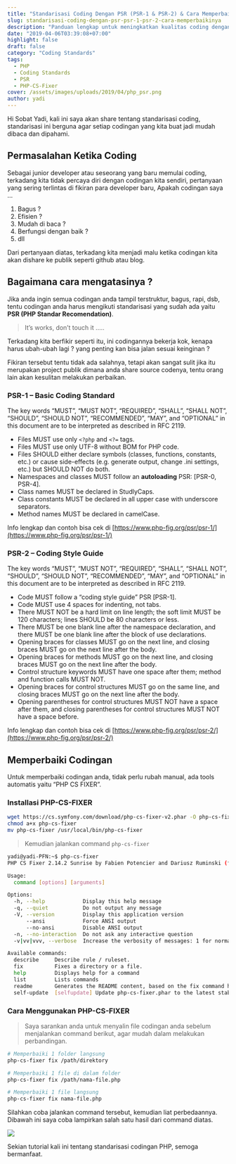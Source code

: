 ```yaml
---
title: "Standarisasi Coding Dengan PSR (PSR-1 & PSR-2) & Cara Memperbaikinya"
slug: standarisasi-coding-dengan-psr-psr-1-psr-2-cara-memperbaikinya
description: "Panduan lengkap untuk meningkatkan kualitas coding dengan menerapkan PSR-1 & PSR-2 serta menggunakan PHP-CS-Fixer untuk memperbaiki gaya penulisan kode PHP."
date: "2019-04-06T03:39:08+07:00"
highlight: false
draft: false
category: "Coding Standards"
tags:
  - PHP
  - Coding Standards
  - PSR
  - PHP-CS-Fixer
cover: /assets/images/uploads/2019/04/php_psr.png
author: yadi
---
```


Hi Sobat Yadi, kali ini saya akan share tentang standarisasi coding, standarisasi ini berguna agar setiap codingan yang kita buat jadi mudah dibaca dan dipahami.

## Permasalahan Ketika Coding

Sebagai junior developer atau seseorang yang baru memulai coding, terkadang kita tidak percaya diri dengan codingan kita sendiri, pertanyaan yang sering terlintas di fikiran para developer baru, Apakah codingan saya …

1. Bagus ?
2. Efisien ?
3. Mudah di baca ?
4. Berfungsi dengan baik ?
5. dll

Dari pertanyaan diatas, terkadang kita menjadi malu ketika codingan kita akan dishare ke publik seperti github atau blog.

## Bagaimana cara mengatasinya ?

Jika anda ingin semua codingan anda tampil terstruktur, bagus, rapi, dsb, tentu codingan anda harus mengikuti standarisasi yang sudah ada yaitu **PSR (PHP Standar Recomendation)**.

> It’s works, don’t touch it …..

Terkadang kita berfikir seperti itu, ini codingannya bekerja kok, kenapa harus ubah-ubah lagi ? yang penting kan bisa jalan sesuai keinginan ?

Fikiran tersebut tentu tidak ada salahnya, tetapi akan sangat sulit jika itu merupakan project publik dimana anda share source codenya, tentu orang lain akan kesulitan melakukan perbaikan.

### PSR-1 – Basic Coding Standard

The key words “MUST”, “MUST NOT”, “REQUIRED”, “SHALL”, “SHALL NOT”, “SHOULD”, “SHOULD NOT”, “RECOMMENDED”, “MAY”, and “OPTIONAL” in this document are to be interpreted as described in RFC 2119.

- Files MUST use only `<?php` and `<?=` tags.
- Files MUST use only UTF-8 without BOM for PHP code.
- Files SHOULD either declare symbols (classes, functions, constants, etc.) or cause side-effects (e.g. generate output, change .ini settings, etc.) but SHOULD NOT do both.
- Namespaces and classes MUST follow an **autoloading** PSR: [PSR-0, PSR-4].
- Class names MUST be declared in StudlyCaps.
- Class constants MUST be declared in all upper case with underscore separators.
- Method names MUST be declared in camelCase.

Info lengkap dan contoh bisa cek di [https://www.php-fig.org/psr/psr-1/](https://www.php-fig.org/psr/psr-1/)

### PSR-2 – Coding Style Guide

The key words “MUST”, “MUST NOT”, “REQUIRED”, “SHALL”, “SHALL NOT”, “SHOULD”, “SHOULD NOT”, “RECOMMENDED”, “MAY”, and “OPTIONAL” in this document are to be interpreted as described in RFC 2119.

- Code MUST follow a “coding style guide” PSR [PSR-1].
- Code MUST use 4 spaces for indenting, not tabs.
- There MUST NOT be a hard limit on line length; the soft limit MUST be 120 characters; lines SHOULD be 80 characters or less.
- There MUST be one blank line after the namespace declaration, and there MUST be one blank line after the block of use declarations.
- Opening braces for classes MUST go on the next line, and closing braces MUST go on the next line after the body.
- Opening braces for methods MUST go on the next line, and closing braces MUST go on the next line after the body.
- Control structure keywords MUST have one space after them; method and function calls MUST NOT.
- Opening braces for control structures MUST go on the same line, and closing braces MUST go on the next line after the body.
- Opening parentheses for control structures MUST NOT have a space after them, and closing parentheses for control structures MUST NOT have a space before.

Info lengkap dan contoh bisa cek di [https://www.php-fig.org/psr/psr-2/](https://www.php-fig.org/psr/psr-2/)

## Memperbaiki Codingan

Untuk memperbaiki codingan anda, tidak perlu rubah manual, ada tools automatis yaitu “PHP CS FIXER”.

### Installasi PHP-CS-FIXER

```bash
wget https://cs.symfony.com/download/php-cs-fixer-v2.phar -O php-cs-fixer
chmod a+x php-cs-fixer
mv php-cs-fixer /usr/local/bin/php-cs-fixer
```

> Kemudian jalankan command `php-cs-fixer`

```bash
yadi@yadi-PFN:~$ php-cs-fixer
PHP CS Fixer 2.14.2 Sunrise by Fabien Potencier and Dariusz Ruminski (ff401e5)

Usage:
  command [options] [arguments]

Options:
  -h, --help            Display this help message
  -q, --quiet           Do not output any message
  -V, --version         Display this application version
      --ansi            Force ANSI output
      --no-ansi         Disable ANSI output
  -n, --no-interaction  Do not ask any interactive question
  -v|vv|vvv, --verbose  Increase the verbosity of messages: 1 for normal output, 2 for more verbose output and 3 for debug

Available commands:
  describe     Describe rule / ruleset.
  fix          Fixes a directory or a file.
  help         Displays help for a command
  list         Lists commands
  readme       Generates the README content, based on the fix command help.
  self-update  [selfupdate] Update php-cs-fixer.phar to the latest stable version.
```

### Cara Menggunakan PHP-CS-FIXER

> Saya sarankan anda untuk menyalin file codingan anda sebelum menjalankan command berikut, agar mudah dalam melakukan perbandingan.

```bash
# Memperbaiki 1 folder langsung
php-cs-fixer fix /path/direktory

# Memperbaiki 1 file di dalam folder
php-cs-fixer fix /path/nama-file.php

# Memperbaiki 1 file langsung
php-cs-fixer fix nama-file.php
```

Silahkan coba jalankan command tersebut, kemudian liat perbedaannya. Dibawah ini saya coba lampirkan salah satu hasil dari command diatas.

![](/assets/images/uploads/2019/04/Selection_01018.png)

Sekian tutorial kali ini tentang standarisasi codingan PHP, semoga bermanfaat.
